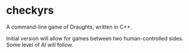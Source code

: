 # checkyrs

A command-line game of Draughts, written in C++. 

Initial version will allow for games between two human-controlled sides. Some level of AI will follow.
